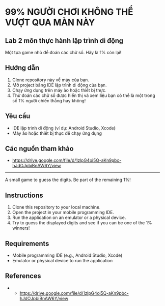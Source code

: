 # 99% NGƯỜI CHƠI KHÔNG THỂ VƯỢT QUA MÀN NÀY

## Lab 2 môn thực hành lập trình di động

Một tựa game nhỏ để đoán các chữ số. Hãy là 1% còn lại!

## Hướng dẫn

1. Clone repository này về máy của bạn.
2. Mở project bằng IDE lập trình di động của bạn.
3. Chạy ứng dụng trên máy ảo hoặc thiết bị thực.
4. Thử đoán các chữ số được hiển thị và xem liệu bạn có thể là một trong số 1% người chiến thắng hay không!

## Yêu cầu

- IDE lập trình di động (ví dụ: Android Studio, Xcode)
- Máy ảo hoặc thiết bị thực để chạy ứng dụng

## Các nguồn tham khảo

- https://drive.google.com/file/d/1zlpG4oi5Q-aKn9pbc-hJdOJpbiBnAW6Y/view

---
A small game to guess the digits. Be part of the remaining 1%!

## Instructions

1. Clone this repository to your local machine.
2. Open the project in your mobile programming IDE.
3. Run the application on an emulator or a physical device.
4. Try to guess the displayed digits and see if you can be one of the 1% winners!

## Requirements

- Mobile programming IDE (e.g., Android Studio, Xcode)
- Emulator or physical device to run the application

## References

- - https://drive.google.com/file/d/1zlpG4oi5Q-aKn9pbc-hJdOJpbiBnAW6Y/view
